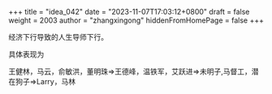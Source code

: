 +++
title = "idea_042"
date = "2023-11-07T17:03:12+0800"
draft = false
weight = 2003
author = "zhangxingong"
hiddenFromHomePage = false
+++


经济下行导致的人生导师下行。

具体表现为

王健林，马云，俞敏洪，董明珠=>王德峰，温铁军，艾跃进=>未明子,马督工，潜在狗子=>Larry，马林
